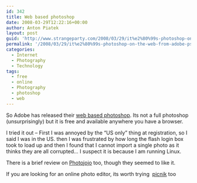 ```yaml
---
id: 342
title: Web based photoshop
date: 2008-03-29T12:22:16+00:00
author: Anton Piatek
layout: post
guid: 'http://www.strangeparty.com/2008/03/29/it%e2%80%99s-photoshop-on-the-web-from-adobe-ps-it%e2%80%99s-pretty-great/'
permalink: '/2008/03/29/it%e2%80%99s-photoshop-on-the-web-from-adobe-ps-it%e2%80%99s-pretty-great/'
categories:
  - Internet
  - Photography
  - Technology
tags:
  - free
  - online
  - Photography
  - photoshop
  - web
---
```

So Adobe has released their [web based photoshop](http://www.photoshop.com/express/landing.html). Its not a full photoshop (unsurprisingly) but it is free and available anywhere you have a browser.

I tried it out &#8211; First I was annoyed by the &#8220;US only&#8221; thing at registration, so I said I was in the US. then I was frustrated by how long the flash login box took to load up and then I found that I cannot import a single photo as it thinks they are all corrupted&#8230; I suspect it is because I am running Linux.

There is a brief review on [Photojojo](http://photojojo.com/content/websites/adobe-photoshop-express-web/) too, though they seemed to like it.

If you are looking for an online photo editor, its worth trying  [picnik](http://www.picnik.com/) too[  
](http://www.picnik.com/)